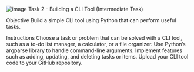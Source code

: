 ![image](https://github.com/user-attachments/assets/4ef2e55f-f8b8-4fd6-bbd8-914d6d0913d4)
Task 2 - Building a CLI Tool
 (Intermediate Task)
 
 Objective
 Build a simple CLI tool using Python that can perform useful tasks.
 
 Instructions
 Choose a task or problem that can be solved with a CLI tool, such as a to-do
 list manager, a calculator, or a file organizer. Use Python’s argparse library to
 handle command-line arguments. Implement features such as adding,
 updating, and deleting tasks or items. Upload your CLI tool code to your
 GitHub repository.
